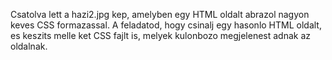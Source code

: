Csatolva lett a hazi2.jpg kep, amelyben egy HTML oldalt abrazol nagyon keves CSS formazassal. A feladatod, hogy csinalj
egy hasonlo HTML oldalt, es keszits melle ket CSS fajlt is, melyek kulonbozo megjelenest adnak az oldalnak.
